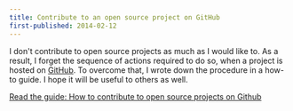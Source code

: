 ```yaml
---
title: Contribute to an open source project on GitHub
first-published: 2014-02-12
---
```


I don't contribute to open source projects as much as I would like to. 
As a result, I forget the sequence of actions required to do so, when 
a project is hosted on [GitHub](https://github.com/). To overcome that, 
I wrote down the procedure in a how-to guide. I hope it will be useful 
to others as well.

[Read the guide: How to contribute to open source projects on Github](/docs/contribute-on-github.html)
